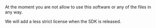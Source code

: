 At the moment you are not allow to use this software or any of the files in any way.

We will add a less strict license when the SDK is released.